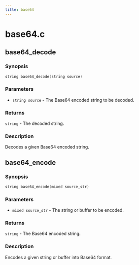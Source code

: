 ```yaml
---
title: base64
---
```

# base64.c

## base64_decode

### Synopsis

```c
string base64_decode(string source)
```

### Parameters

* `string source` - The Base64 encoded string to be decoded.

### Returns

`string` - The decoded string.

### Description

Decodes a given Base64 encoded string.

## base64_encode

### Synopsis

```c
string base64_encode(mixed source_str)
```

### Parameters

* `mixed source_str` - The string or buffer to be encoded.

### Returns

`string` - The Base64 encoded string.

### Description

Encodes a given string or buffer into Base64 format.

